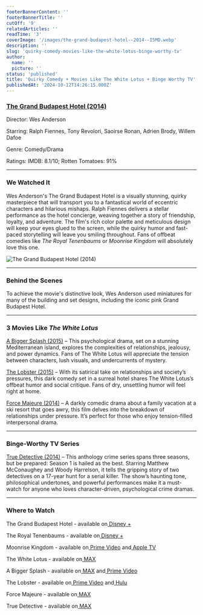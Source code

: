 ```yaml
---
footerBannerContent: ''
footerBannerTitle: ''
cutOff: '9'
relatedArticles: ''
readTime: '3'
coverImage: '/images/the-grand-budapest-hotel--2014--I5MD.webp'
description: ''
slug: 'quirky-comedy-movies-like-the-white-lotus-binge-worthy-tv'
author:
  name: ''
  picture: ''
status: 'published'
title: 'Quirky Comedy + Movies Like The White Lotus + Binge Worthy TV'
publishedAt: '2024-10-12T14:26:15.000Z'
---
```


### [The Grand Budapest Hotel (2014)](https://www.imdb.com/title/tt2278388/)

Director: Wes Anderson

Starring: Ralph Fiennes, Tony Revolori, Saoirse Ronan, Adrien Brody, Willem Dafoe

Genre: Comedy/Drama

Ratings: IMDB: 8.1/10; Rotten Tomatoes: 91%

---

### We Watched It

Wes Anderson's The Grand Budapest Hotel is a visually stunning, quirky masterpiece that will transport you to a fantastical world of eccentric characters and hilarious mishaps. Ralph Fiennes delivers a stellar performance as the hotel concierge, weaving together a story of friendship, loyalty, and adventure. The film's rich color palette and meticulous design will keep your eyes glued to the screen, while the quirky humor and fast-paced storytelling will leave you smiling throughout. Fans of offbeat comedies like *The Royal Tenenbaums* or *Moonrise Kingdom* will absolutely love this one.

![The Grand Budapest Hotel (2014)](/images/the-grand-budapest-hotel--2014--Q0MT.webp)

---

### Behind the Scenes

To achieve the movie's distinctive look, Wes Anderson used miniatures for many of the building and set designs, including the iconic pink Grand Budapest Hotel.

---

### 3 Movies Like *The White Lotus*

[A Bigger Splash (2015)](https://www.imdb.com/title/tt2056771/) – This psychological drama, set on a stunning Mediterranean island, explores the complexities of relationships, jealousy, and power dynamics. Fans of The White Lotus will appreciate the tension between characters, lush visuals, and undercurrents of mystery.

[The Lobster (2015)](https://www.imdb.com/title/tt3464902/) – With its satirical take on relationships and society’s pressures, this dark comedy set in a surreal hotel shares The White Lotus’s offbeat humor and social critique. Fans of dry, unsettling humor will feel right at home.

[Force Majeure (2014)](https://www.imdb.com/title/tt2121382/) – A darkly comedic drama about a family vacation at a ski resort that goes awry, this film delves into the breakdown of relationships under pressure. It’s perfect for those who enjoy tension-filled interpersonal drama.

---

### Binge-Worthy TV Series

[True Detective (2014)](https://www.imdb.com/title/tt2356777/) – This anthology crime series spans three seasons, but be prepared: Season 1 is hailed as the best. Starring Matthew McConaughey and Woody Harrelson, it tells the gripping story of two detectives on a 17-year hunt for a serial killer. The show’s haunting tone, philosophical undertones, and powerful performances make it a must-watch for anyone who loves character-driven, psychological crime dramas.

---

### Where to Watch

The Grand Budapest Hotel - available on[ Disney +](https://www.disneyplus.com/play/7ca22c3e-f42a-45ab-aef8-83834cad5a8f?distributionPartner=google)

The Royal Tenenbaums - available on[ Disney +](https://www.disneyplus.com/play/50704974-84ee-4e52-917b-68c715d2c44c?distributionPartner=google)

Moonrise Kingdom - available on[ Prime Video](https://www.amazon.com/Moonrise-Kingdom-Bruce-Willis/dp/B009HXG9UQ) and[ Apple TV](https://tv.apple.com/us/movie/moonrise-kingdom/umc.cmc.1vqsgnnt5f0jcvvt0g1wfi8un)

The White Lotus - available on[ MAX](https://play.max.com/show/14f9834d-bc23-41a8-ab61-5c8abdbea505?utm_source=universal_search)

A Bigger Splash - available on[ MAX](https://www.max.com/movies/bigger-splash/ba21200e-f424-4467-be0e-a0f9b2517228) and[ Prime Video](https://www.amazon.com/Bigger-Splash-Ralph-Fiennes/dp/B01IDXCUG2)

The Lobster - available on[ Prime Video](https://www.amazon.com/Lobster-Colin-Farrell/dp/B01I0QLD1U) and[ Hulu](https://www.hulu.com/movie/the-lobster-da2cbb61-ea33-4fa4-bbfb-806a0de606bb)

Force Majeure - available on[ MAX](https://www.max.com/movies/2356acb1-b7e1-4014-8686-4757f8724452?utm_source=universal_search)

True Detective - available on[ MAX](https://play.max.com/show/9a4a3645-74e0-4e4d-9f35-31464b402357?utm_source=universal_search)
